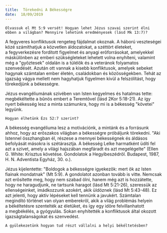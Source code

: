 ```yaml
---
title:  Törekedni A Békességre
date:  18/09/2019
---
```


`Olvassuk el Mt 5:9 versét! Hogyan lehet Jézus szavai szerint élni ebben a világban? Mennyire lehetünk eredményesek (lásd Mk 13:7)?`

A fegyveres konfliktusok rengeteg fájdalmat okoznak. A háború veszteségei közé számíthatjuk a közvetlen áldozatokat, a széttört életeket, a fegyverkezésre fordított figyelmet és anyagi erõforrásokat, amelyekkel máskülönben az emberi szükségleteket lehetett volna enyhíteni, valamint még a "gyõztesek" oldalán is a túlélõk és a veteránok folyamatos szenvedését. Azután ott vannak a kisebb konfliktusok, amelyek sebeket hagynak számtalan ember életén, családokban és közösségekben. Tehát az igazság vágya mellett nem hagyhatjuk figyelmen kívül a felszólítást, hogy törekedjünk a békességre.

Jézus evangéliumának szívében van Isten kegyelmes és hatalmas tette: megbékéltette a bûnös embert a Teremtõvel (lásd 2Kor 5:18-21). Az így nyert békesség lesz a minta számunkra, hogy mi is a békesség "követei" legyünk.

`Hogyan élhetünk Ézs 52:7 szerint?`

A békesség evangéliuma lesz a motivációnk, a mintánk és a forrásunk ahhoz, hogy az erõszakos világban a békességre próbáljunk törekedni. "Aki Istennel összhangban él, részese a mennyei békességnek és áldásos befolyását másokra is szétárasztja. A békesség Lelke harmatként üdíti fel azt a szívet, amely a világi hajszában megfáradt és azt megelégelte" (Ellen G. White: Krisztus követése. Gondolatok a Hegyibeszédrõl. Budapest, 1987, H. N. Adventista Egyház, 30. o.).

Jézus kijelentette: "Boldogok a békességre igyekezõk: mert õk az Isten fiainak mondatnak" (Mt 5:9). A gondolatot azonban tovább is vitte. Nemcsak azt erõsítette meg, hogy nem szabad ölni, hanem még azt is hozzátette, hogy ne haragudjunk, ne tartsunk haragot (lásd Mt 5:21-26), szeressük az ellenségeinket, imádkozzunk azokért, akik üldöznek (lásd Mt 5:43-48). Ez azt jelenti, hogy aktív lépéseket kell tennünk a javukért. Számtalan megindító történet van olyan emberekrõl, akik a világ problémás helyein a békéltetésre szentelték az életüket, és így egy idõre felvillanhatott a megbékélés, a gyógyulás. Sokan enyhítették a konfliktusok által okozott igazságtalanságokat és szenvedést.

`A gyülekezetünk hogyan tud részt vállalni a helyi békéltetésben?`